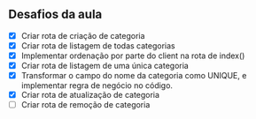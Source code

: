 ## Desafios da aula
- [x] Criar rota de criação de categoria
- [x] Criar rota de listagem de todas categorias
- [x] Implementar ordenação por parte do client na rota de index()
- [x] Criar rota de listagem de uma única categoria
- [x] Transformar o campo do nome da categoria como UNIQUE, e implementar regra de negócio no código.
- [x] Criar rota de atualização de categoria
- [ ] Criar rota de remoção de categoria
